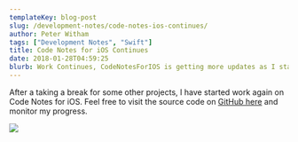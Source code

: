 ```yaml
---
templateKey: blog-post
slug: /development-notes/code-notes-ios-continues/
author: Peter Witham
tags: ["Development Notes", "Swift"]
title: Code Notes for iOS Continues
date: 2018-01-28T04:59:25
blurb: Work Continues, CodeNotesForIOS is getting more updates as I start work on theming the application along with bug fixes and features.
---
```



After a taking a break for some other projects, I have started work again on Code Notes for iOS. Feel free to visit the source code on [GitHub here](https://github.com/GrfxGuru/CodeNotesForiOS) and monitor my progress.

![](https://peterwitham.com/wp-content/uploads/2018/01/Screenshot-of-Xcode.png)
